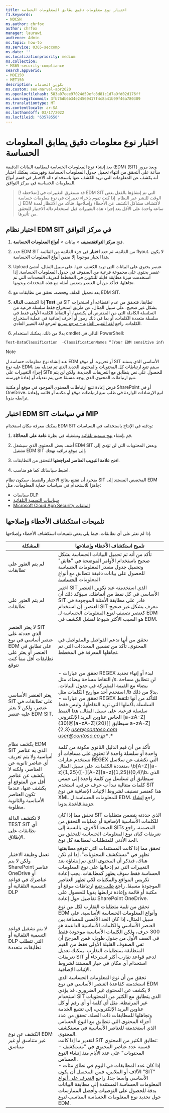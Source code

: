 ```yaml
---
title: اختبار نوع معلومات دقيق يطابق المعلومات الحساسة
f1.keywords:
- NOCSH
ms.author: chrfox
author: chrfox
manager: laurawi
audience: Admin
ms.topic: how-to
ms.service: O365-seccomp
ms.date: ''
ms.localizationpriority: medium
ms.collection:
- M365-security-compliance
search.appverid:
- MOE150
- MET150
description: تكوين الخدمات
ms.custom: seo-marvel-apr2020
ms.openlocfilehash: 583a07eee97024d59efc8d81c1d7a9fd02d176ff
ms.sourcegitcommit: 3fb76db6b34e24569417f4c8a41b99f46a780389
ms.translationtype: MT
ms.contentlocale: ar-SA
ms.lasthandoff: 03/17/2022
ms.locfileid: "63578550"
---
```

# <a name="test-an-exact-data-match-sensitive-information-type"></a>اختبار نوع معلومات دقيق يطابق المعلومات الحساسة

بعد إنشاء نوع المعلومات الحساسة لمطابقة البيانات الدقيقة (EDM) (SIT) وبعد مرور ساعة على التحقق من انتهاء تحميل جدول المعلومات الحساسة وفهرسته، يمكنك اختبار أنه يكشف عن المعلومات التي تريد الكشف عنها باستخدام دالة الاختبار في قسم أنواع المعلومات الحساسة في مركز التوافق.
 
>[! ملاحظة:] قد تستغرق التغييرات في EDM SIT التي تم إنشاؤها بالفعل بعض الوقت للنشر عبر النظام. إذا كنت تقوم بإجراء تغييرات في نوع معلومات حساسة ل EDM لاكتشاف مشاكل الكشف عن الأخطاء وإصلاحها، فتأكد من الانتظار لمدة ساعة واحدة على الأقل بعد إجراء هذه التغييرات قبل استخدام دالة الاختبار للتحقق من تأثيرها.

## <a name="test-your-edm-sit-in-the-compliance-center"></a>اختبار نظام EDM SIT في مركز التوافق

1. فتح **مركز** **التوافقتصنيف** >  بيانات  > **أنواع المعلومات الحساسة**.

2. حدد EDM SIT من القائمة، ثم حدد **اختبار** في جزء القائمة من القائمة flyout. لا يكون هذا الخيار موجودا إلا ضمن أنواع المعلومات الحساسة.
 
3. Upload عنصر يحتوي على البيانات التي تريد الكشف عنها. على سبيل المثال، أنشئ عنصر يحتوي على مجموعة فرعية من الصفوف في جدول المعلومات الحساسة. إذا استخدمت ميزة مطابقة قابلة للتكوين في المخطط لتعريف المحددات التي تم تجاهلها، فتأكد من أن العنصر يتضمن أمثلة مع هذه المحددات وبدونها.

4. بعد تحميل الملف وفحصه، تحقق من تطابقات مع EDM SIT.

5. إذا اكتشفت **الدالة Test** في SIT تطابقا، فتحقق من عدم اقتطاعه أو استخراجه بشكل غير صحيح. على سبيل المثال، عن طريق استخراج فقط سلسلة فرعية من السلسلة الكاملة التي من المفترض أن يكشفها، أو التقاط الكلمة الأولى فقط في سلسلة متعددة الكلمات، أو بما في ذلك رموز أو أحرف إضافية في عملية استخراج الكلمات. راجع [لغة التعبير العادية - مرجع سريع](/dotnet/standard/base-types/regular-expression-language-quick-reference) لمرجع لغة التعبير العادي. 

5. بدلا من ذلك، يمكنك استخدام cmdlet التالي في PowerShell:

```powershell
Test-DataClassification  -ClassificationNames “[Your EDM sensitive info type]” -TexttoClassify “[your own text to scan for matches]” 
```

> [!NOTE]
 عند إنشاء نوع معلومات حساسة ل EDM أو تحريره، أو موقع SIT الأساسي الذي يستند عليه نوع EDM، سيتم تتبع ارتباطات كل المحتويات والمحتوى الجديد الذي تم تعديله بعد إجراء التغييرات على SITs للحصول على نص يتطابق مع التعريفات الجديدة، ولكن لن يتم تتبع ارتباطات المحتوى الذي يوجد مسبقا حتى يتم تعديله أو إعادة فهرسته. 

فرض إعادة تتبع ارتباطات المحتوى الموجود في موقع أو مكتبة SharePoint أو في OneDrive، اتبع الإرشادات الواردة في طلب تتبع ارتباطات موقع أو مكتبة أو قائمة وإعادة ترابطه [يدويا.](/sharepoint/crawl-site-content)

## <a name="test-your-edm-sit-in-mip-policies"></a>اختبار EDM SIT في سياسات MIP

يمكنك معرفة مكان استخدام EDM SIT ودقته في الإنتاج باستخدامه في السياسات:

1. قم بإنشاء [نهج تسمية تلقائية](apply-sensitivity-label-automatically.md#how-to-configure-auto-labeling-policies-for-sharepoint-onedrive-and-exchange) وتشغيله في نظرة **عامة على المحاكاة**.

1. أضف بعض المحتوى الذي سيشغل EDM SIT وبعض المحتويات التي لن تؤدي إلى تشغيل EDM SIT إلى موقع تراقبه نهجك.

1. افتح **علامة التبويب العناصر لمراجعتها** للتحقق من التطابقات.

1. اضبط سياساتك كما هو مناسب. 

بمجرد أن تقتنع بنتائج الاختبار والضبط، سيكون نظام SIT المخصص المستند إلى EDM جاهزا للاستخدام في سياسات حماية المعلومات، مثل:

- [سياسات DLP](create-test-tune-dlp-policy.md#create-test-and-tune-a-dlp-policy)
- [سياسات التسمية التلقائية](apply-sensitivity-label-automatically.md#how-to-configure-auto-labeling-for-office-apps)
- [Microsoft Cloud App Security الملفات](/cloud-app-security/data-protection-policies)

## <a name="troubleshooting-tips"></a>تلميحات استكشاف الأخطاء وإصلاحها

إذا لم تعثر على أي تطابقات، فيما يلي بعض تلميحات استكشاف الأخطاء وإصلاحها.


|المشكلة  |تلميح استكشاف الأخطاء وإصلاحها  |
|---------|---------|
|لم يتم العثور على تطابقات     |  تأكد من أنه تم تحميل البيانات الحساسة بشكل صحيح باستخدام الأوامر الموضحة في "هاش" وتحميل جدول مصدر المعلومات الحساسة للحصول على بيانات دقيقة تتطابق مع أنواع المعلومات [الحساسة](sit-get-started-exact-data-match-hash-upload.md#hash-and-upload-the-sensitive-information-source-table-for-exact-data-match-sensitive-information-types)|
|لم يتم العثور على تطابقات   | اختبر SIT الذي استخدمته عند تكوين العنصر الأساسي في كل نمط من أنماطك. سيؤكد ذلك أن SIT قادر على مطابقة الأمثلة الموجودة في العنصر. إن استخدام SIT معرف بشكل غير صحيح كعنصر تصنيف لنوع المعلومات الحساسة ل EDM هو السبب الأكثر شيوعا لفشل الكشف في EDM.         |
|لا يعثر العنصر SIT الذي حددته على عنصر أساسي في نوع EDM على تطابق في العنصر أو يعثر على تطابقات أقل مما كنت تتوقع    |  تحقق من أنها تدعم الفواصل والمفواصل في المحتوى. تأكد من تضمين المحددات التي تم تجاهلها المعرفة في المخطط.       |
|يعثر العنصر الأساسي SIT على تطابقات في عنصر، ولكن لا يعثر عليه عنصر EDM SIT.     | - تحقق من عبارات REGEX لبدء أو إنهاء تحديد التقاط مساحة بيضاء، مثل /s. لن تتطابق مساحة بيضاء مع القيمة المفبركة في جدول البيانات. استخدم أحد مواريخ الكلمات مثل /b بدلا من ذلك. </br> - تحقق من عبارات REGEX للتأكد من أنها تلتقط السلسلة بأكملها التي تريد التقاطها، وليس فقط سلسلة فرعية. على سبيل المثال، هذا النمط الخاص عناوين البريد الإلكتروني [a-zA-Z]{30}@[a-zA-Z]{20}[[ سيطابق a-zA-Z]{2,3} *user@contoso.com user@contoso.co.jp**.*  |
|يكشف نظام EDM SIT الذي به عناصر أساسية ولا يتم تعريف أي عناصر ثانوية عن العناصر، ولكنه لا يكشف عن عناصر أقل من المتوقع أو يكشف عنها، عندما تكون العناصر الأساسية والثانوية مطلوبة.  | تأكد من أن قيم الدليل الثانوي مكونة من كلمة واحدة أو سلسلة واحدة لا تحتوي على مسافات أو تستخدم عبارات REGEX التي تكشف عن سلاسل متعددة الكلمات. على سبيل المثال، \b[A-Z][a-z]{1,25}([-][A-Z][a-z]{1,25}){0,4}\b، الذي سيطابق أي تسلسل من كلمة واحدة إلى خمس كلمات متتالية تبدأ ب حرف حرفي. استخدم SIT هذا كعنصر تصنيف لشروط الإثبات الإضافية في نوع XML للمعلومات الحساسة ل EDM. راجع [إنشاء حزمة قاعدة يدويا](sit-get-started-exact-data-match-create-rule-package.md#create-a-rule-package-manually)|
|لا تكتشف الدالة TEST SIT أي تطابقات على الإطلاق.   | تحقق مما إذا كان SIT الذي حددته يتضمن متطلبات للكلمات الأساسية الإضافية أو عمليات التحقق من الصحة الأخرى. بالنسبة إلى SITs المضمنة، راجع [](sensitive-information-type-entity-definitions.md#sensitive-information-type-entity-definitions) تعريفات كيان نوع المعلومات الحساسة للتحقق من الحد الأدنى للمتطلبات لمطابقة كل نوع.        |
|تعمل وظيفة الاختبار ولكن لا يتم SharePoint عناصر OneDrive أو عناصرك في قواعد التسمية التلقائية أو DLP     | تحقق مما إذا كانت المستندات التي تتوقع مطابقتها تظهر في "مستكشف المحتويات". إذا لم تكن هناك، فتذكر أن المحتوى الذي تم إنشاؤه بعد التغييرات التي تم إدخالها على نوع المعلومات الحساسة فقط سوف يظهر كمطابقات. يجب إعادة تكريس المواقع والمكتبات لكي تظهر العناصر الموجودة مسبقا. راجع [طلب تتبع](/sharepoint/crawl-site-content) ارتباطات موقع أو مكتبة أو قائمة وإعادة ترابطها يدويا للحصول على تفاصيل حول إعادة SharePoint OneDrive.        |
|لا يتم تشغيل قواعد التسمية التلقائية أو DLP التي تتطلب تطابقات متعددة     |تحقق من تلبية متطلبات التقارب لكل من نوع EDM وأنواع المعلومات الحساسة الأساسية. على سبيل المثال، إذا كان الحد الأقصى للمسافة بين العنصر الأساسي والكلمات الأساسية الداعمة هو 300 حرف، ولكن الكلمات الأساسية موجودة فقط في الصف الأول من جدول طويل، فمن المرجح أن تفي الصفوف القليلة الأولى فقط من القيم المتطابقة بمتطلبات التقارب. يمكنك تعديل تعريفات SIT لدعم قواعد تقارب أكثر استرخاء أو استخدام أي مكان في خيار المستند لشروط الإثبات الإضافية.         |
|الكشف عن نوع EDM غير متناسق أو غير متناسق     |تحقق من أن نوع المعلومات الحساسة الذي استخدمته كقاعدة العنصر الأساسي في نوع EDM لا يكشف عن المحتوى غير الضروري. قد يؤدي استخدام SIT الذي يتطابق مع الكثير من المحتويات غير المرتبطة، مثل أي كلمة أو أي رقم أو كل عناوين البريد الإلكتروني، إلى تشبع الخدمة وتجاهلها للمطابقات ذات الصلة. تحقق من عدد أجزاء المحتوى التي تتطابق مع النوع الحساس الذي استخدمته للعناصر الأساسية في مستكشف المحتوى. </br> لتقدير ما إذا كانت SIT تطابق الكثير من المحتوى: </br> - قسمة عدد عناصر المحتوى في "مستكشف المحتويات" على عدد الأيام منذ إنشاء النوع الحساس. </br> - إذا كان عدد المطابقات في اليوم في نطاق مئات الآلاف أو الملايين، فمن المحتمل أن يكون "SIT" الأساسي واسعا جدا. راجع [التعرف على أنواع](sit-learn-about-exact-data-match-based-sits.md#learn-about-exact-data-match-based-sensitive-information-types) المعلومات الحساسة المستندة إلى مطابقة البيانات بدقة للحصول على التوصيات وأفضل الممارسات حول تحديد نوع المعلومات الحساسة المناسب لنوع EDM.         |
